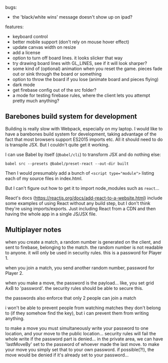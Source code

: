 bugs:
* the 'black/white wins' message doesn't show up on ipad?

features:
* keyboard control
* better mobile support (don't rely on mouse hover effect)
* update canvas width on resize
* add a license
* option to turn off board lines. it looks slicker that way
* try drawing board lines with GL_LINES, see if it will look sharper?
* some kind of (optional) animation when you reset the game. pieces fade out or sink through the board or something
* option to throw the board if you lose (animate board and pieces flying)
* dark mode
* get firebase config out of the src folder?
* a mode for testing firebase rules, where the client lets you attempt pretty much anything?

## Barebones build system for development
Building is really slow with Webpack, especially on my laptop. I would like to have a barebones build system for development, taking advantage of the fact that most browsers support ES2015 imports etc. All it should need to do is transpile JSX. But I couldn't quite get it working.

I can use Babel by itself (`@babel/cli`) to transform JSX and do nothing else:

`babel src --presets @babel/preset-react --out-dir built`

Then I would presumably add a bunch of `<script type="module">` listing each of my source files in index.html.

But I can't figure out how to get it to import node_modules such as `react`...

React's docs (https://reactjs.org/docs/add-react-to-a-website.html) include some examples of using React without any build step, but I don't think they're using imports/exports. Just including React from a CDN and then having the whole app in a single JS/JSX file.

## Multiplayer notes
when you create a match, a random number is generated on the client,
and sent to firebase, belonging to the match.
the random number is not readable to anyone. it will only be used in security rules.
this is a password for Player 1.

when you join a match, you send another random number, password for Player 2.

when you make a move, the password is the payload...
like, you set grid AxB to 'password'.
the security rules should be able to secure this.

the passwords also enforce that only 2 people can join a match

i won't be able to prevent people from watching matches they don't belong to
(if they somehow find the key), but i can prevent them from writing anything.


to make a move
you must simultaneously write your password to one location, and your
move to the public location...
security rules will fail the whole write if the password part is denied...
in the private area, we can have 'lastMoveBy' set to the password
of whoever made the last move.
to make your move you simply set that to your own password.
if possible(?!), the move would be denied if it's already set to your password...
